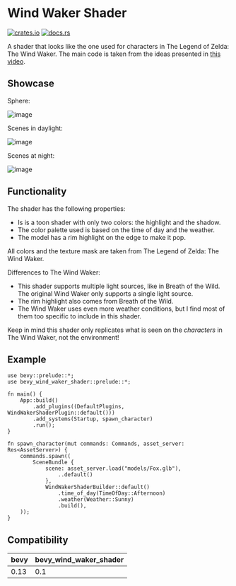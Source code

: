 
# Wind Waker Shader

[![crates.io](https://img.shields.io/crates/v/bevy_wind_waker_shader)](https://crates.io/crates/bevy_wind_waker_shader)
[![docs.rs](https://docs.rs/bevy_wind_waker_shader/badge.svg)](https://docs.rs/bevy_wind_waker_shader)

A shader that looks like the one used for characters in The Legend of Zelda: The Wind Waker. 
The main code is taken from the ideas presented in [this video](https://www.youtube.com/watch?v=mnxs6CR6Zrk).


## Showcase

Sphere:

![image](https://github.com/janhohenheim/wind-waker-shader/assets/9047632/befb4618-4a68-4f83-a019-d07362e77b43)

Scenes in daylight:

![image](https://github.com/janhohenheim/wind-waker-shader/assets/9047632/ad489828-35a9-4e35-8c0b-a4ecf57d8296)


Scenes at night:

![image](https://github.com/janhohenheim/wind-waker-shader/assets/9047632/140684a4-bd7b-49fe-9af8-837ccfbbd6b5)


## Functionality

The shader has the following properties:
- Is is a toon shader with only two colors: the highlight and the shadow.
- The color palette used is based on the time of day and the weather.
- The model has a rim highlight on the edge to make it pop.

All colors and the texture mask are taken from The Legend of Zelda: The Wind Waker.

Differences to The Wind Waker:
- This shader supports multiple light sources, like in Breath of the Wild. The original Wind Waker only supports a single light source.
- The rim highlight also comes from Breath of the Wild.
- The Wind Waker uses even more weather conditions, but I find most of them too specific to include in this shader.

Keep in mind this shader only replicates what is seen on the *characters* in The Wind Waker, not the environment!

## Example

```rust,no_run
use bevy::prelude::*;
use bevy_wind_waker_shader::prelude::*;

fn main() {
    App::build()
        .add_plugins((DefaultPlugins, WindWakerShaderPlugin::default()))
        .add_systems(Startup, spawn_character)
        .run();
}

fn spawn_character(mut commands: Commands, asset_server: Res<AssetServer>) {
    commands.spawn((
        SceneBundle {
            scene: asset_server.load("models/Fox.glb"),
                ..default()
            },
            WindWakerShaderBuilder::default()
                .time_of_day(TimeOfDay::Afternoon)
                .weather(Weather::Sunny)
                .build(),
    ));
}
```

## Compatibility
| bevy | bevy_wind_waker_shader |
|------|------------------------|
| 0.13 | 0.1                    |

